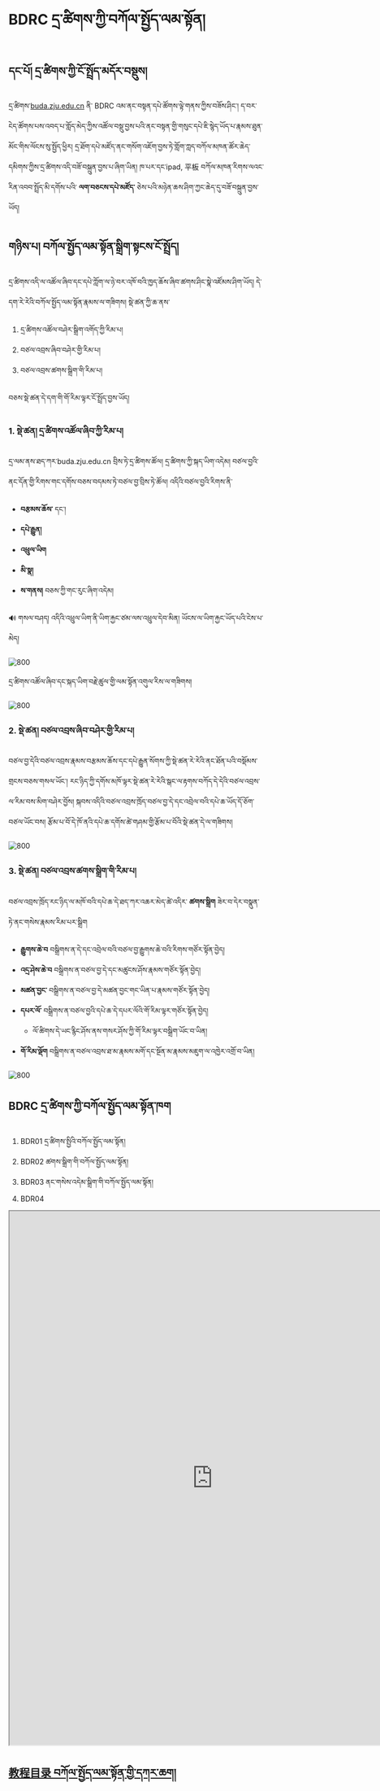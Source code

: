 # BDRC དྲ་ཚིགས་ཀྱི་བཀོལ་སྤྱོད་ལམ་སྟོན།

## དང་པོ། དྲ་ཚིགས་ཀྱི་ངོ་སྤྲོད་མདོར་བསྡུས།

དྲ་ཚིགས་[buda.zju.edu.cn](buda.zju.edu.cn) ནི་ BDRC འམ་ནང་བསྟན་དཔེ་ཚོགས་ལྟེ་གནས་ཀྱིས་བཟོས་ཤིང་། ད་བར་ངེད་ཚོགས་པས་འབད་པ་གློད་མེད་ཀྱིས་འཚོལ་བསྡུ་བྱས་པའི་ནང་བསྟན་གྱི་གསུང་དཔེ་ཇི་སྙེད་ཡོད་པ་རྣམས་ཐུན་མོང་གིས་ལོངས་སུ་སྤྱོད་ཕྱིར། དྲ་ཐོག་དཔེ་མཛོད་ནང་གསོག་འཇོག་བྱས་ཏེ་གློག་ཀླད་བཀོལ་མཁན་ཚོར་ཆེད་དམིགས་ཀྱིས་དྲ་ཚིགས་འདི་བཟོ་བསྐྲུན་བྱས་པ་ཞིག་ཡིན། ཁ་པར་དང་ipad, 平板 བཀོལ་མཁན་རིགས་ལའང་རིན་འབབ་སྤྲོད་མི་དགོས་པའི་ **ལག་བཅངས་དཔེ་མཛོད་** ཅེས་པའི་མཉེན་ཆས་ཤིག་ཀྱང་ཆེད་དུ་བཟོ་བསྐྲུན་བྱས་ཡོད།

## གཉིས་པ། བཀོལ་སྤྱོད་ལམ་སྟོན་སྒྲིག་སྟངས་ངོ་སྤྲོད།

དྲ་ཚིགས་འདི་ལ་འཚོལ་ཞིབ་དང་དཔེ་ཀློག་ལ་ཉེ་བར་འཁོ་བའི་ཁྱད་ཆོས་ཞིབ་ཚགས་ཤིང་སྣེ་འཛོམས་ཤིག་ཡོད། དེ་དག་རེ་རེའི་བཀོལ་སྤྱོད་ལམ་སྟོན་རྣམས་ལ་གཟིགས། སྡེ་ཚན་ཀྱི་ཆ་ནས་
1. དྲ་ཚིགས་འཚོལ་བཤེར་སྒྲིག་འགོད་ཀྱི་རིམ་པ།
2. བཙལ་འབྲས་ཞིབ་བཤེར་གྱི་རིམ་པ།
3. བཙལ་འབྲས་ཚགས་སྒྲིག་གི་རིམ་པ།

བཅས་སྡེ་ཚན་དེ་དག་གི་གོ་རིམ་ལྟར་ངོ་སྤྲོད་བྱས་ཡོད།

### 1. སྡེ་ཚན། དྲ་ཚིགས་འཚོལ་ཞིབ་ཀྱི་རིམ་པ།

དྲ་ལམ་ནས་ཐད་ཀར་buda.zju.edu.cn བྲིས་ཏེ་དྲ་ཚིགས་ཚོལ། དྲ་ཚིགས་ཀྱི་སྐད་ཡིག་འདེམ། བཙལ་བྱའི་ནང་དོན་གྱི་རིགས་གང་དགོས་བཅས་བདམས་ཏེ་བཙལ་བྱ་བྲིས་ཏེ་ཚོལ། འདིའི་བཙལ་བྱའི་རིགས་ནི་
- **བརྩམས་ཆོས་** དང་།
- **དཔེ་རྒྱུན།** 
- **འཕྲུལ་ཡིག** 
- **མི་སྣ།** 
- **ས་གནས།** བཅས་ཀྱི་གང་རུང་ཞིག་འདེམ།

🔊 གསལ་བཤད། འདིའི་འཕྲུལ་ཡིག་ནི་ཡིག་རྐྱང་ཙམ་ལས་འཕྲུལ་དེབ་མིན། ཡོངས་ལ་ཡིག་རྐྱང་ཡོད་པའི་ངེས་པ་མེད།

![800](images/000001.png)

དྲ་ཚིགས་འཚོལ་ཞིབ་དང་སྐད་ཡིག་བརྗེ་ཚུལ་གྱི་ལམ་སྟོན་འགུལ་རིས་ལ་གཟིགས།

![800](images/000001.gif)

### 2. སྡེ་ཚན། བཙལ་འབྲས་ཞིབ་བཤེར་གྱི་རིམ་པ།

བཙལ་བྱ་དེའི་བཙལ་འབྲས་རྣམས་བརྩམས་ཆོས་དང་དཔེ་རྒྱུན་སོགས་ཀྱི་སྡེ་ཚན་རེ་རེའི་ནང་ཐོན་པའི་བསྡོམས་གྲངས་བཅས་གསལ་ཡོང་། རང་ཉིད་ཀྱི་དགོས་མཁོ་ལྟར་སྡེ་ཚན་རེ་རེའི་སྒང་ལ་རྟགས་བཀོད་དེ་དེའི་བཙལ་འབྲས་ལ་རིམ་བས་མིག་བཤེར་བྱོས། སྐབས་འདིའི་བཙལ་འབྲས་ཁྲོད་བཙལ་བྱ་དེ་དང་འབྲེལ་བའི་དཔེ་ཆ་ཡོད་དོ་ཅོག་བཙལ་ཡོང་བས། རྩོམ་པ་བོ་དེ་ཁོ་ནའི་དཔེ་ཆ་དགོས་ཚེ་གཤམ་གྱི་རྩོམ་པ་བོའི་སྡེ་ཚན་དེ་ལ་གཟིགས།

![800](images/000002.gif)


### 3. སྡེ་ཚན། བཙལ་འབྲས་ཚགས་སྒྲིག་གི་རིམ་པ།

བཙལ་འབྲས་ཁྲོད་རང་ཉིད་ལ་མཁོ་བའི་དཔེ་ཆ་དེ་ཐད་ཀར་འཆར་མེད་ཚེ་འདིར་ **ཚགས་སྒྲིག** ཟེར་བ་དེར་བསྣུན་ཏེ་ནང་གསེས་རྣམས་རིམ་པར་སྒྲིག
- **རྒྱུགས་ཆེ་བ** བསྒྲིགས་ན་དེ་དང་འབྲེལ་བའི་བཙལ་བྱ་རྒྱུགས་ཆེ་བའི་རིགས་གཙོར་སྟོན་བྱེད།
- **འདྲ་ཤེས་ཆེ་བ** བསྒྲིགས་ན་བཙལ་བྱ་དེ་དང་མཚུངས་ཤོས་རྣམས་གཙོར་སྟོན་བྱེད།
- **མཚན་བྱང་** བསྒྲིགས་ན་བཙལ་བྱ་དེ་མཚན་བྱང་གང་ཡིན་པ་རྣམས་གཙོར་སྟོན་བྱེད།
- **དཔར་ལོ་** བསྒྲིགས་ན་བཙལ་བྱའི་དཔེ་ཆ་དེ་དཔར་ལོའི་གོ་རིམ་ལྟར་གཙོར་སྟོན་བྱེད།
    - ལོ་ཚིགས་དེ་ཡང་རྙིང་ཤོས་ནས་གསར་ཤོས་ཀྱི་གོ་རིམ་ལྟར་བསྒྲིག་ཡོང་བ་ཡིན།
- **གོ་རིམ་ལྡོག** བསྒྲིགས་ན་བཙལ་འབྲས་ཐ་མ་རྣམས་མགོ་དང་སྔོན་མ་རྣམས་མཇུག་ལ་འཁྱེར་འགྲོ་བ་ཡིན།

![800](images/000003.gif)

## BDRC དྲ་ཚིགས་ཀྱི་བཀོལ་སྤྱོད་ལམ་སྟོན་ཁག

1. BDR01 དྲ་ཚིགས་སྤྱིའི་བཀོལ་སྤྱོད་ལམ་སྟོན།
2. BDR02 ཚགས་སྒྲིག་གི་བཀོལ་སྤྱོད་ལམ་སྟོན།
3. BDR03 ནང་གསེས་འདེམ་སྒྲིག་གི་བཀོལ་སྤྱོད་ལམ་སྟོན།
4. BDR04 

<p class="hide top"><iframe src="https://shimowendang.com/forms/UdCXeOAfR3U6Gqj9/fill?channel=1" style="height:1050px;width:800px;"></iframe></p>

## [教程目录 བཀོལ་སྤྱོད་ལམ་སྟོན་གྱི་དཀར་ཆག།](../../menu/menu)